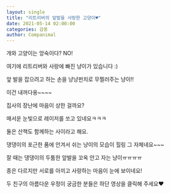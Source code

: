 ```yaml
---
layout: single
title: "리트리버의 앞발을 사랑한 고양이♥"
date: 2021-05-14 02:00:00
categories: 감동
author: Companimal
---
```


개와 고양이는 앙숙이다? NO!

여기에 리트리버와 사랑에 빠진 냥이가 있습니다 :)

앞 발을 잡으려고 하는 손을 냥냥펀치로 무찔러주는 냥이!!

이건 내꺼다옹~~~~

집사의 장난에 마음이 상한 걸까요?

매서운 눈빛으로 레이저를 쏘고 있네요ㅋㅋㅋ

둘은 산책도 함께하는 사이라고 해요.

댕댕이의 포근한 품에 안겨서 쉬는 냥이의 모습이 힐링 그 자체네요~~~

잘 때는 댕댕이의 두툼한 앞발을 꼬옥 안고 자는 냥이ㅠㅠㅠㅠ

종은 다르지만 서로를 아끼고 사랑하는 마음이 눈에 보이네요!

두 친구의 아름다운 우정이 궁금한 분들은 하단 영상을 클릭해 주세요♥
